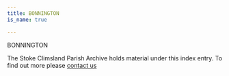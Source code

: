 ```yaml
---
title: BONNINGTON
is_name: true

---
```


BONNINGTON


The Stoke Climsland Parish Archive holds material under this index entry. To find out more please [contact us](/contact/)
